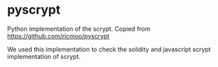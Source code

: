 pyscrypt
========

Python implementation of the scrypt. Copied from https://github.com/ricmoo/pyscrypt

We used this implementation to check the solidity and javascript scrypt implementation of scrypt.
